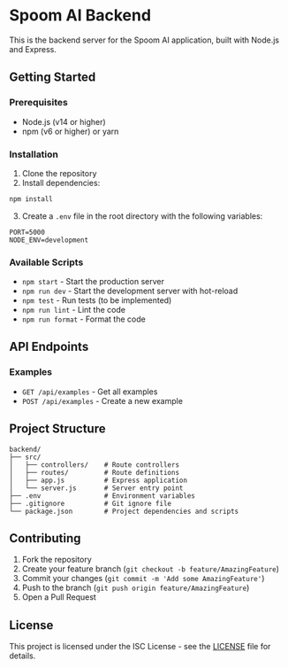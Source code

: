 # Spoom AI Backend

This is the backend server for the Spoom AI application, built with Node.js and Express.

## Getting Started

### Prerequisites

- Node.js (v14 or higher)
- npm (v6 or higher) or yarn

### Installation

1. Clone the repository
2. Install dependencies:

```bash
npm install
```

3. Create a `.env` file in the root directory with the following variables:

```
PORT=5000
NODE_ENV=development
```

### Available Scripts

- `npm start` - Start the production server
- `npm run dev` - Start the development server with hot-reload
- `npm test` - Run tests (to be implemented)
- `npm run lint` - Lint the code
- `npm run format` - Format the code

## API Endpoints

### Examples

- `GET /api/examples` - Get all examples
- `POST /api/examples` - Create a new example

## Project Structure

```
backend/
├── src/
│   ├── controllers/    # Route controllers
│   ├── routes/         # Route definitions
│   ├── app.js          # Express application
│   └── server.js       # Server entry point
├── .env                # Environment variables
├── .gitignore          # Git ignore file
└── package.json        # Project dependencies and scripts
```

## Contributing

1. Fork the repository
2. Create your feature branch (`git checkout -b feature/AmazingFeature`)
3. Commit your changes (`git commit -m 'Add some AmazingFeature'`)
4. Push to the branch (`git push origin feature/AmazingFeature`)
5. Open a Pull Request

## License

This project is licensed under the ISC License - see the [LICENSE](LICENSE) file for details.
